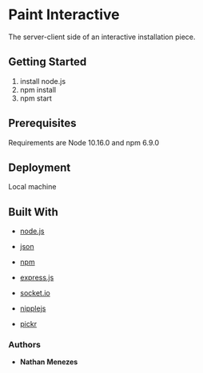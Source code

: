 # Paint Interactive

The server-client side of an interactive installation piece.


## Getting Started

1.  install node.js
2.  npm install
3.  npm start


## Prerequisites

Requirements are Node 10.16.0 and npm 6.9.0


## Deployment

Local machine

## Built With

* [node.js](https://nodejs.org) 

* [json](https://www.json.org)

* [npm](https://github.com/npm/cli)

* [express.js](https://expressjs.com)

* [socket.io](https://socket.io)

* [nipplejs](https://github.com/yoannmoinet/nipplejs)

* [pickr](https://github.com/Simonwep/pickr)


### Authors

* **Nathan Menezes**
